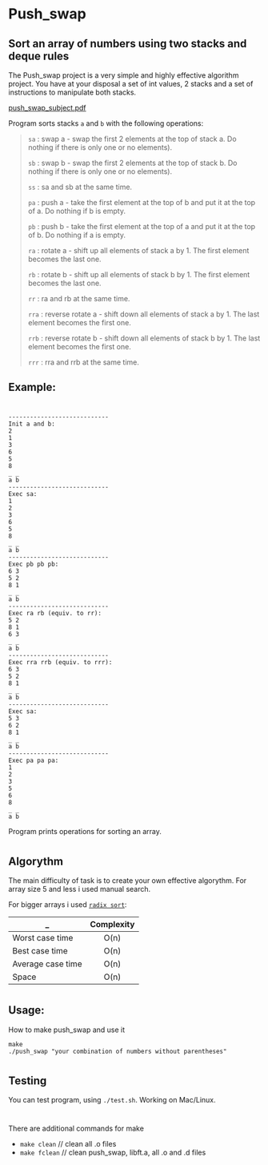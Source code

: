 
# Push_swap
## Sort an array of numbers using two stacks and deque rules
The Push_swap project is a very simple and highly effective algorithm project. You have at your disposal a set of int values, 2 stacks and a set of instructions to manipulate both stacks.

[push_swap_subject.pdf](https://github.com/GalinaMonitor/42-push_swap/files/7177846/push_swap_subject.pdf)

Program sorts stacks `a` and `b` with the following operations:

> `sa` : swap a - swap the first 2 elements at the top of stack a. Do nothing if there is only one or no elements).
>
> `sb` : swap b - swap the first 2 elements at the top of stack b. Do nothing if there is only one or no elements).
>
> `ss` : sa and sb at the same time.
>
> `pa` : push a - take the first element at the top of b and put it at the top of a. Do nothing if b is empty.
>
> `pb` : push b - take the first element at the top of a and put it at the top of b. Do nothing if a is empty.
>
> `ra` : rotate a - shift up all elements of stack a by 1. The first element becomes the last one.
>
> `rb` : rotate b - shift up all elements of stack b by 1. The first element becomes the last one.
>
> `rr` : ra and rb at the same time.
>
> `rra` : reverse rotate a - shift down all elements of stack a by 1. The last element becomes the first one.
>
> `rrb` : reverse rotate b - shift down all elements of stack b by 1. The last element becomes the first one.
>
> `rrr` : rra and rrb at the same time.
> 
## Example:
#
	----------------------------
	Init a and b:
	2
	1
	3
	6
	5
	8
	_ _
	a b
	----------------------------
	Exec sa:
	1
	2
	3
	6
	5
	8
	_ _
	a b
	----------------------------
	Exec pb pb pb:
	6 3
	5 2
	8 1
	_ _
	a b
	----------------------------
	Exec ra rb (equiv. to rr):
	5 2
	8 1
	6 3
	_ _
	a b
	----------------------------
	Exec rra rrb (equiv. to rrr):
	6 3
	5 2
	8 1
	_ _
	a b
	----------------------------
	Exec sa:
	5 3
	6 2
	8 1
	_ _
	a b
	----------------------------
	Exec pa pa pa:
	1
	2
	3
	5
	6
	8
	_ _
	a b
Program prints operations for sorting an array.
#
## Algorythm
The main difficulty of task is to create your own effective algorythm.
For array size 5 and less i used manual search.

For bigger arrays i used [`radix sort`](https://www.interviewcake.com/concept/java/radix-sort):

_                 | Complexity |
------------------|:----------:|
Worst case time   | O(n)       |
Best case time    | O(n)       |
Average case time | O(n)       |
Space             | O(n)       |

#
## Usage:
How to make push_swap and use it

	make
	./push_swap "your combination of numbers without parentheses"
#
## Testing
You can test program, using `./test.sh`. Working on Mac/Linux.
#
There are additional commands for make

* `make clean` // clean all .o files
* `make fclean` // clean push_swap, libft.a, all .o and .d files
